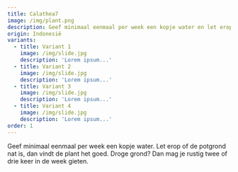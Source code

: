 ```yaml
---
title: Calathea7
image: /img/plant.png
description: Geef minimaal eenmaal per week een kopje water en let erop of de potgrond nat is.
origin: Indonesië
variants:
  - title: Variant 1
    image: /img/slide.jpg
    description: 'Lorem ipsum...'
  - title: Variant 2
    image: /img/slide.jpg
    description: 'Lorem ipsum...'
  - title: Variant 3
    image: /img/slide.jpg
    description: 'Lorem ipsum...'
  - title: Variant 4
    image: /img/slide.jpg
    description: 'Lorem ipsum...'
order: 1
---
```


Geef minimaal eenmaal per week een kopje water. Let erop of de potgrond nat is, dan vindt de plant het goed. Droge grond? Dan mag je rustig twee of drie keer in de week gieten.